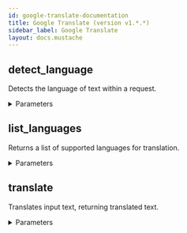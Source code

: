```yaml
---
id: google-translate-documentation
title: Google Translate (version v1.*.*)
sidebar_label: Google Translate
layout: docs.mustache
---
```


## detect_language

Detects the language of text within a request.

<details><summary>Parameters</summary>

#### $body

The request message for language detection.

**Type:** object

#### alt

Data format for response.

**Type:** string

**Potential values:** json, media, proto

#### callback

JSONP

**Type:** string

#### fields

Selector specifying which fields to include in a partial response.

**Type:** string

#### prettyPrint

Returns response with indentations and line breaks.

**Type:** boolean

#### quotaUser

Available to use for quota purposes for server-side applications. Can be any arbitrary string assigned to a user, but should not exceed 40 characters. Overrides userIp if both are provided.

**Type:** string

#### uploadType

Legacy upload protocol for media (e.g. "media", "multipart").

**Type:** string

#### upload_protocol

Upload protocol for media (e.g. "raw", "multipart").

**Type:** string

</details>

## list_languages

Returns a list of supported languages for translation.

<details><summary>Parameters</summary>

#### alt

Data format for response.

**Type:** string

**Potential values:** json, media, proto

#### callback

JSONP

**Type:** string

#### fields

Selector specifying which fields to include in a partial response.

**Type:** string

#### model

The model type for which supported languages should be returned.

**Type:** string

#### prettyPrint

Returns response with indentations and line breaks.

**Type:** boolean

#### quotaUser

Available to use for quota purposes for server-side applications. Can be any arbitrary string assigned to a user, but should not exceed 40 characters. Overrides userIp if both are provided.

**Type:** string

#### target

The language to use to return localized, human readable names of supported
languages.

**Type:** string

#### uploadType

Legacy upload protocol for media (e.g. "media", "multipart").

**Type:** string

#### upload_protocol

Upload protocol for media (e.g. "raw", "multipart").

**Type:** string

</details>

## translate

Translates input text, returning translated text.

<details><summary>Parameters</summary>

#### $body

The main translation request message for the Cloud Translation API.

**Type:** object

#### alt

Data format for response.

**Type:** string

**Potential values:** json, media, proto

#### callback

JSONP

**Type:** string

#### fields

Selector specifying which fields to include in a partial response.

**Type:** string

#### prettyPrint

Returns response with indentations and line breaks.

**Type:** boolean

#### quotaUser

Available to use for quota purposes for server-side applications. Can be any arbitrary string assigned to a user, but should not exceed 40 characters. Overrides userIp if both are provided.

**Type:** string

#### uploadType

Legacy upload protocol for media (e.g. "media", "multipart").

**Type:** string

#### upload_protocol

Upload protocol for media (e.g. "raw", "multipart").

**Type:** string

</details>

